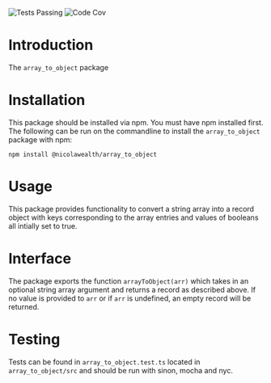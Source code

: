![Tests Passing](https://github.com/NicolaWealth/array_to_object/actions/workflows/autoTestMainBadge.yml/badge.svg)
![Code Cov](https://img.shields.io/badge/dynamic/json?url=https%3A%2F%2Fgithub.com%2Fnicolawealth%2Farray_to_object%2Fraw%2Fmain%2Fcodecov/badge.json&query=%24.message&label=Code%20Coverage&color=%24.color)

# Introduction
The `array_to_object` package

# Installation
This package should be installed via npm. You must have npm installed first. The following can be run on the commandline to install the `array_to_object` package with npm:

`npm install @nicolawealth/array_to_object`

# Usage
This package provides functionality to convert a string array into a record object with keys corresponding to the array entries and values of booleans all intially set to true.

# Interface
The package exports the function `arrayToObject(arr)` which takes in an optional string array argument and returns a record as described above. If no value is provided to `arr` or if `arr` is undefined, an empty record will be returned.

# Testing
Tests can be found in `array_to_object.test.ts` located in `array_to_object/src` and should be run with sinon, mocha and nyc.
